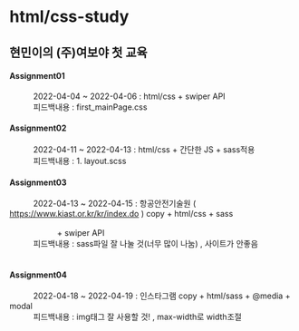 # html/css-study
## 현민이의 (주)여보야 첫 교육
#### Assignment01
   2022-04-04 ~ 2022-04-06 : html/css + swiper API  
   피드백내용 : first_mainPage.css
<br>
#### Assignment02  
   2022-04-11 ~ 2022-04-13 : html/css + 간단한 JS + sass적용  
   피드백내용 : 1. layout.scss
<br>
#### Assignment03
   2022-04-13 ~ 2022-04-15 : 항공안전기술원 ( https://www.kiast.or.kr/kr/index.do ) copy + html/css + sass 
                                          + swiper API  
   피드백내용 : sass파일 잘 나눌 것(너무 많이 나눔) , 사이트가 안좋음  
<br>
#### Assignment04
   2022-04-18 ~ 2022-04-19 : 인스타그램 copy + html/sass + @media + modal  
   피드백내용 : img태그 잘 사용할 것! , max-width로 width조절
<br>
